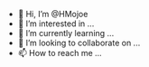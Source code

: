 - 👋 Hi, I’m @HMojoe
- 👀 I’m interested in ...
- 🌱 I’m currently learning ...
- 💞️ I’m looking to collaborate on ...
- 📫 How to reach me ...

<!---
HMojoe/HMojoe is a ✨ special ✨ repository because its `README.md` (this file) appears on your GitHub profile.
You can click the Preview link to take a look at your changes.
--->
